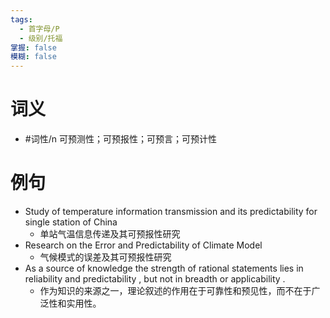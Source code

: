 ```yaml
---
tags:
  - 首字母/P
  - 级别/托福
掌握: false
模糊: false
---
```

# 词义
- #词性/n  可预测性；可预报性；可预言；可预计性
# 例句
- Study of temperature information transmission and its predictability for single station of China
	- 单站气温信息传递及其可预报性研究
- Research on the Error and Predictability of Climate Model
	- 气候模式的误差及其可预报性研究
- As a source of knowledge the strength of rational statements lies in reliability and predictability , but not in breadth or applicability .
	- 作为知识的来源之一，理论叙述的作用在于可靠性和预见性，而不在于广泛性和实用性。
